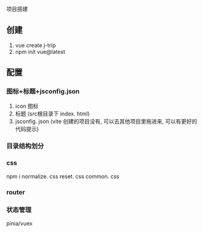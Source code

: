 项目搭建
## 创建
1. vue create j-trip
2. npm init vue@latest

## 配置
### 图标+标题+jsconfig.json
1. icon 图标
2. 标题  (src根目录下 index. html)
3. jsconfig. json
	(vite 创建的项目没有, 可以去其他项目里拖进来, 可以有更好的代码提示)

### 目录结构划分

### css
npm i normalize. css
reset. css
common. css

### router

### 状态管理
pinia/vuex
